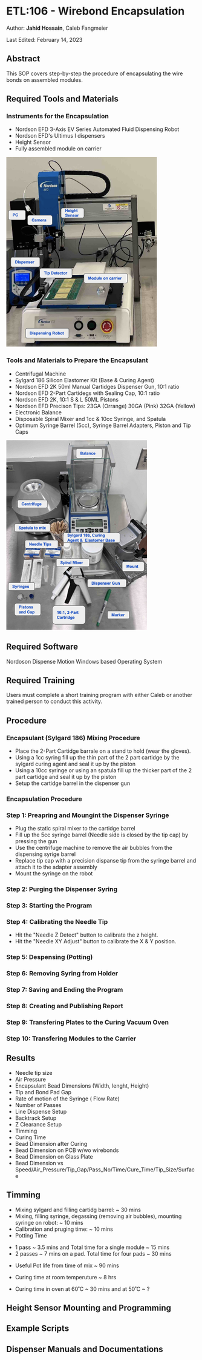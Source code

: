 # ETL:106 - Wirebond Encapsulation

Author: **Jahid Hossain**, Caleb Fangmeier

Last Edited: February 14, 2023

## Abstract
   This SOP covers step-by-step the procedure of encapsulating the wire bonds on assembled modules.


## Required Tools and Materials

  ### Instruments for the Encapsulation
  
   - Nordson EFD 3-Axis EV Series Automated Fluid Dispensing Robot
   - Nordson EFD's Ultimus I dispensers
   - Height Sensor 
   - Fully assembled module on carrier
  <img src="https://github.com/jhosain/Lab-Instructions/blob/5c053aab6d16644239808934567de8e67dd6179b/sop/ETL/106_materials/images/Mini_Gantry.png" alt="Alt Text" height="500"/>
  
  ### Tools and Materials to Prepare the Encapsulant
  
   - Centrifugal Machine
   - Sylgard 186 Silicon Elastomer Kit (Base & Curing Agent)
   - Nordson EFD 2K 50ml Manual Cartidges Dispenser Gun, 10:1 ratio
   - Nordson EFD 2-Part Cartidegs with Sealing Cap, 10:1 ratio
   - Nordson EFD 2K, 10:1 S & L 50ML Pistons
   - Nordson EFD Precison Tips: 23GA (Orrange) 30GA (Pink) 32GA (Yellow)
   - Electronic Balance
   - Disposable Spiral Mixer and 1cc & 10cc Syringe, and Spatula
   - Optimum Syringe Barrel (5cc), Syringe Barrel Adapters, Piston and Tip Caps 


  <img src="https://github.com/jhosain/Lab-Instructions/blob/adc72fadc96f47e0cd351dcefd4421fe60658971/sop/ETL/106_materials/images/Mixing_tools.pmg.png" alt="Alt Text" height="500"/>

## Required Software

Nordoson Dispense Motion
Windows based Operating System


## Required Training

Users must complete a short training program with either Caleb or another trained person to conduct this activity.

## Procedure

### Encapsulant (Sylgard 186) Mixing Procedure

 - Place the 2-Part Cartidge barrale on a stand to hold (wear the gloves). 
 - Using a 1cc syring fill up the thin part of the 2 part cartidge by the sylgard curing agent and seal it up by the piston
 - Using a 10cc syringe or using an spatula fill up the thicker part of the 2 part cartidge and seal it up by the piston
 - Setup the cartidge barrel in the dispenser gun                                                                                                           
 
 

### Encapsulation Procedure

  ### Step 1: Preapring and Moungint the Dispenser Syringe 
  
  - Plug the static spiral mixer to the cartidge barrel 
  - Fill up the 5cc syringe barrel (Needle side is closed by the tip cap) by pressing the gun 
  - Use the centrifuge machine to remove the air bubbles from the dispensing syrige barrel
  - Replace tip cap with a precision dispanse tip from the syringe barrel and attach it to the adapter assembly
  - Mount the syringe on the robot
  
  ### Step 2: Purging the Dispenser Syring 
  
  ### Step 3: Starting the Program
  
  ### Step 4: Calibrating the Needle Tip 
  
  - Hit the "Needle Z Detect" button to calibrate the z height. 
  - Hit the "Needle XY Adjust" button to calibrate the X & Y position. 
  
  ### Step 5: Despensing (Potting)
  
  ### Step 6: Removing Syring from Holder
  
  ### Step 7: Saving and Ending the Program
  
  ### Step 8: Creating and Publishing Report
  
  ### Step 9: Transfering Plates to the Curing Vacuum Oven
  
  ### Step 10: Transfering Modules to the Carrier
  
  ## Results 
  

  - Needle tip size
  - Air Pressure
  - Encapsulant Bead Dimensions (Width, lenght, Height)
  - Tip and Bond Pad Gap
  - Rate of motion of the Syringe ( Flow Rate)
  - Number of Passes
  - Line Dispense Setup
  - Backtrack Setup
  - Z Clearance Setup
  - Timming
  - Curing Time
  - Bead Dimension after Curing
  - Bead Dimension on PCB w/wo wirebonds
  - Bead Dimension on Glass Plate
  - Bead Dimension vs Speed/Air_Pressure/Tip_Gap/Pass_No/Time/Cure_Time/Tip_Size/Surface


  ## Timming
   
  - Mixing sylgard and filling cartidg barrel: ~ 30 mins
  - Mixing, filling syringe, degassing (removing air bubbles), mounting syringe on robot: ~ 10 mins
  - Calibration and pruging time: ~ 10 mins
  - Potting Time 
  * 1 pass ~ 3.5 mins and Total time for a single module ~ 15 mins
  * 2 passes ~ 7 mins on a pad. Total time for four pads ~ 30 mins
  
  - Useful Pot life from time of mix ~ 90 mins
  
  - Curing time at room temperuture ~ 8 hrs
  - Curing time in oven at 60˚C ~ 30 mins and at 50˚C ~ ?
  

  ## Height Sensor Mounting and Programming
  
  ## Example Scripts
  
  ## Dispenser Manuals and Documentations

